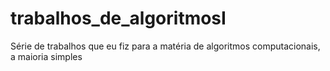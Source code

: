 # trabalhos_de_algoritmosI
Série de trabalhos que eu fiz para a matéria de algoritmos computacionais, a maioria simples
